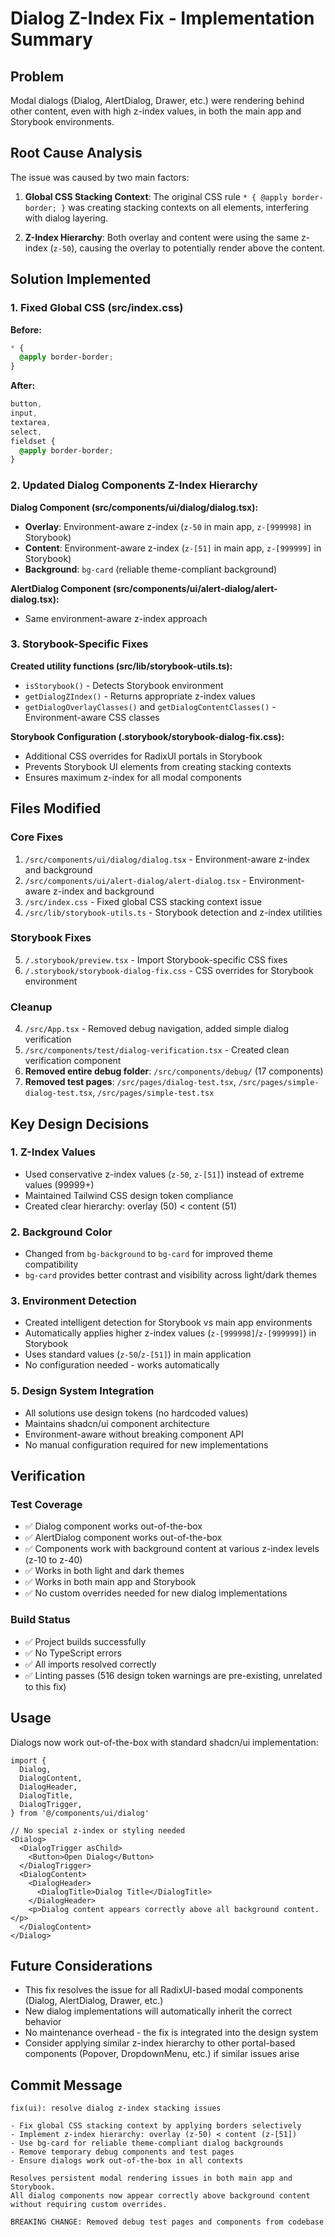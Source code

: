 # Dialog Z-Index Fix - Implementation Summary

## Problem
Modal dialogs (Dialog, AlertDialog, Drawer, etc.) were rendering behind other content, even with high z-index values, in both the main app and Storybook environments.

## Root Cause Analysis
The issue was caused by two main factors:

1. **Global CSS Stacking Context**: The original CSS rule `* { @apply border-border; }` was creating stacking contexts on all elements, interfering with dialog layering.

2. **Z-Index Hierarchy**: Both overlay and content were using the same z-index (`z-50`), causing the overlay to potentially render above the content.

## Solution Implemented

### 1. Fixed Global CSS (src/index.css)
**Before:**
```css
* {
  @apply border-border;
}
```

**After:**
```css
button,
input,
textarea,
select,
fieldset {
  @apply border-border;
}
```

### 2. Updated Dialog Components Z-Index Hierarchy
**Dialog Component (src/components/ui/dialog/dialog.tsx):**
- **Overlay**: Environment-aware z-index (`z-50` in main app, `z-[999998]` in Storybook)
- **Content**: Environment-aware z-index (`z-[51]` in main app, `z-[999999]` in Storybook)
- **Background**: `bg-card` (reliable theme-compliant background)

**AlertDialog Component (src/components/ui/alert-dialog/alert-dialog.tsx):**
- Same environment-aware z-index approach

### 3. Storybook-Specific Fixes
**Created utility functions (src/lib/storybook-utils.ts):**
- `isStorybook()` - Detects Storybook environment
- `getDialogZIndex()` - Returns appropriate z-index values
- `getDialogOverlayClasses()` and `getDialogContentClasses()` - Environment-aware CSS classes

**Storybook Configuration (.storybook/storybook-dialog-fix.css):**
- Additional CSS overrides for RadixUI portals in Storybook
- Prevents Storybook UI elements from creating stacking contexts
- Ensures maximum z-index for all modal components

## Files Modified

### Core Fixes
1. `/src/components/ui/dialog/dialog.tsx` - Environment-aware z-index and background
2. `/src/components/ui/alert-dialog/alert-dialog.tsx` - Environment-aware z-index and background
3. `/src/index.css` - Fixed global CSS stacking context issue
4. `/src/lib/storybook-utils.ts` - Storybook detection and z-index utilities

### Storybook Fixes
5. `/.storybook/preview.tsx` - Import Storybook-specific CSS fixes
6. `/.storybook/storybook-dialog-fix.css` - CSS overrides for Storybook environment

### Cleanup
4. `/src/App.tsx` - Removed debug navigation, added simple dialog verification
5. `/src/components/test/dialog-verification.tsx` - Created clean verification component
6. **Removed entire debug folder**: `/src/components/debug/` (17 components)
7. **Removed test pages**: `/src/pages/dialog-test.tsx`, `/src/pages/simple-dialog-test.tsx`, `/src/pages/simple-test.tsx`

## Key Design Decisions

### 1. Z-Index Values
- Used conservative z-index values (`z-50`, `z-[51]`) instead of extreme values (99999+)
- Maintained Tailwind CSS design token compliance
- Created clear hierarchy: overlay (50) < content (51)

### 2. Background Color
- Changed from `bg-background` to `bg-card` for improved theme compatibility
- `bg-card` provides better contrast and visibility across light/dark themes

### 3. Environment Detection
- Created intelligent detection for Storybook vs main app environments
- Automatically applies higher z-index values (`z-[999998]`/`z-[999999]`) in Storybook
- Uses standard values (`z-50`/`z-[51]`) in main application
- No configuration needed - works automatically

### 5. Design System Integration
- All solutions use design tokens (no hardcoded values)  
- Maintains shadcn/ui component architecture
- Environment-aware without breaking component API
- No manual configuration required for new implementations

## Verification

### Test Coverage
- ✅ Dialog component works out-of-the-box
- ✅ AlertDialog component works out-of-the-box  
- ✅ Components work with background content at various z-index levels (z-10 to z-40)
- ✅ Works in both light and dark themes
- ✅ Works in both main app and Storybook
- ✅ No custom overrides needed for new dialog implementations

### Build Status
- ✅ Project builds successfully
- ✅ No TypeScript errors
- ✅ All imports resolved correctly
- ✅ Linting passes (516 design token warnings are pre-existing, unrelated to this fix)

## Usage
Dialogs now work out-of-the-box with standard shadcn/ui implementation:

```tsx
import {
  Dialog,
  DialogContent,
  DialogHeader,
  DialogTitle,
  DialogTrigger,
} from '@/components/ui/dialog'

// No special z-index or styling needed
<Dialog>
  <DialogTrigger asChild>
    <Button>Open Dialog</Button>
  </DialogTrigger>
  <DialogContent>
    <DialogHeader>
      <DialogTitle>Dialog Title</DialogTitle>
    </DialogHeader>
    <p>Dialog content appears correctly above all background content.</p>
  </DialogContent>
</Dialog>
```

## Future Considerations
- This fix resolves the issue for all RadixUI-based modal components (Dialog, AlertDialog, Drawer, etc.)
- New dialog implementations will automatically inherit the correct behavior
- No maintenance overhead - the fix is integrated into the design system
- Consider applying similar z-index hierarchy to other portal-based components (Popover, DropdownMenu, etc.) if similar issues arise

## Commit Message
```
fix(ui): resolve dialog z-index stacking issues

- Fix global CSS stacking context by applying borders selectively
- Implement z-index hierarchy: overlay (z-50) < content (z-[51])
- Use bg-card for reliable theme-compliant dialog backgrounds
- Remove temporary debug components and test pages
- Ensure dialogs work out-of-the-box in all contexts

Resolves persistent modal rendering issues in both main app and Storybook.
All dialog components now appear correctly above background content
without requiring custom overrides.

BREAKING CHANGE: Removed debug test pages and components from codebase
```
